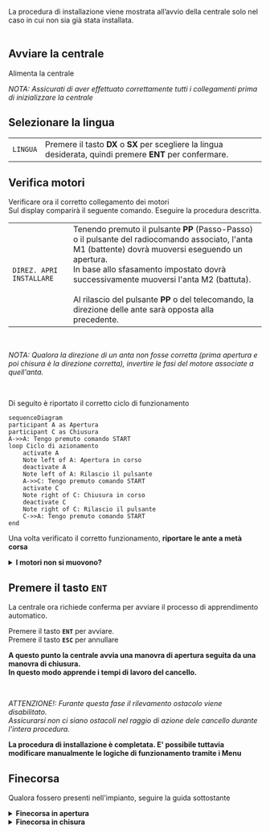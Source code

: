 La procedura di installazione viene mostrata all’avvio della centrale solo nel caso in cui non sia già stata installata.<br><br>

## **Avviare la centrale**

Alimenta la centrale

*NOTA: Assicurati di aver effettuato correttamente tutti i collegamenti prima di inizializzare la centrale*


## **Selezionare la lingua**


| | |
| - | - |
| `LINGUA` | Premere il tasto **DX** o **SX** per scegliere la lingua desiderata, quindi premere **ENT** per confermare.

## **Verifica motori**

Verificare ora il corretto collegamento dei motori<br>
Sul display comparirà il seguente comando. Eseguire la procedura descritta.

| | |
| - | - |
| `DIREZ. APRI INSTALLARE` | Tenendo premuto il pulsante **PP** (Passo-Passo) o il pulsante del radiocomando associato, l'anta M1 (battente) dovrà muoversi eseguendo un apertura. <br>In base allo sfasamento impostato dovrà successivamente muoversi l'anta M2 (battuta).<br><br>Al rilascio del pulsante **PP** o del telecomando, la direzione delle ante sarà opposta alla precedente. |

<br>


*NOTA: Qualora la direzione di un anta non fosse corretta (prima apertura e poi chisura è la direzione corretta), invertire le fasi del motore associate a quell'anta.*

<br>

Di seguito è riportato il corretto ciclo di funzionamento

```mermaid
sequenceDiagram
participant A as Apertura
participant C as Chiusura
A->>A: Tengo premuto comando START
loop Ciclo di azionamento
    activate A
    Note left of A: Apertura in corso
    deactivate A
    Note left of A: Rilascio il pulsante
    A->>C: Tengo premuto comando START
    activate C
    Note right of C: Chiusura in corso
    deactivate C
    Note right of C: Rilascio il pulsante
    C->>A: Tengo premuto comando START
end
```

Una volta verificato il corretto funzionamento, **riportare le ante a metà corsa**


<details markdown='1'>
<summary><b>I motori non si muovono?</b></summary>

<font size='6'>
    **Impostare i valori di forza**
</font>

Potrebbe essere necessario aumentare i valori di forza.

In questo caso premere il tasto `ENT` e impostare i seguenti parametri.

| | |
| - | - |
| `MENU AVANZATO -> FORZA M1` | Impostare il valore di forza del motore M1 |
| `MENU AVANZATO -> FORZA M2` | Impostare il valore di forza del motore M2 |

Poi spegnere e riaccendere la centrale per rientrare nella modalità di programmazione.


</details>

## **Premere il tasto `ENT`**

La centrale ora richiede conferma per avviare il processo di apprendimento automatico.

Premere il tasto **`ENT`** per avviare.<br>
Premere il tasto **`ESC`** per annullare<br>

**A questo punto la centrale avvia una manovra di apertura seguita da una manovra di chiusura.<br>
In questo modo apprende i tempi di lavoro del cancello.**

<br>

*ATTENZIONE!: Furante questa fase il rilevamento ostacolo viene disabilitato.<br>Assicurarsi non ci siano ostacoli nel raggio di azione dele cancello durante l'intera procedura.*

**La procedura di installazione è completata. E' possibile tuttavia modificare manualmente le logiche di funzionamento tramite i Menu**


## Finecorsa

Qualora fossero presenti nell'impianto, seguire la guida sottostante

<details markdown='1'>
<summary><b>Finecorsa in apertura</b></summary>

In caso l'impianto preveda dei finecorsa in apertura, impostare i parametri come di seguito

| | |
| - | - |
| `Menu Impianto -> FCA1/FCA2` | **PRESENTE** |

</details>


<details markdown='1'>
<summary><b>Finecorsa in chisura</b></summary>

In caso l'impianto preveda dei finecorsa in chiusura, impostare i parametri come di seguito

| | |
| - | - |
| `Menu Impianto -> FCC1/FCC2` | **PRESENTE** |

</details>
